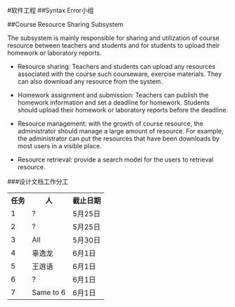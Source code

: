 #软件工程 
##Syntax Error小组

##Course Resource Sharing Subsystem

The subsystem is mainly responsible for sharing and utilization of course resource between teachers and students and for students to upload their homework or laboratory reports.

+   Resource sharing: Teachers and students can upload any resources associated with the course
such courseware, exercise materials. They can also download any resource from the system.

+    Homework assignment and submission: Teachers can publish the homework information and set a deadline for homework. Students should upload their homework or laboratory reports before the deadline.

+   Resource management: with the growth of course resource, the administrator should manage a large amount of resource. For example, the administrator can put the resources that have been downloads by most users in a visible place.

+   Resource retrieval: provide a search model for the users to retrieval resource.

###设计文档工作分工
<table>
<tr><th>任务</th><th>人</th><th>截止日期</th></tr>
<tr><td>1</td><td>?</td><td>5月25日</td></tr>
<tr><td>2</td><td>?</td><td>5月25日</td></tr>
<tr><td>3</td><td>All</td><td>5月30日</td></tr>
<tr><td>4</td><td>辜逸龙</td><td>6月1日</td></tr>
<tr><td>5</td><td>王逍语</td><td>6月1日</td></tr>
<tr><td>6</td><td>?</td><td>6月1日</td></tr>
<tr><td>7</td><td>Same to 6</td><td>6月1日</td></tr>
</table>